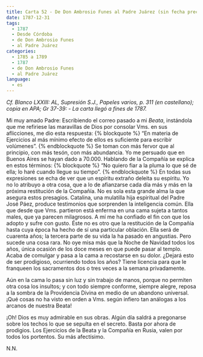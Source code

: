 ```yaml
---
title: Carta 52 - De Don Ambrosio Funes al Padre Juárez (sin fecha precisa).
date: 1787-12-31
tags:
  - 1787
  - Desde Córdoba
  - de Don Ambrosio Funes
  - al Padre Juárez
categories:
  - 1785 a 1789
  - 1787
  - de Don Ambrosio Funes
  - al Padre Juárez
language:
  - es
---
```

_Cf. Blanco LXXIII: AL, Supresión S.J., Papeles varios, p. 311 (en castellano); copia en
APA; Gr 37-39: - La carta llegó a fines de 1787._

Mi muy amado Padre:
Escribiendo el correo pasado a mi _Beata_, instándola que me refiriese las maravillas de Dios por consolar Vms. en sus aflicciones, me dio esta respuesta:
{% blockquote %}
“En materia de Ejercicios al más mínimo efecto de ellos es suficiente para escribir volúmenes”.
{% endblockquote %}
Se toman con más fervor que al principio, con más tesón, con más abundancia. Yo me persuado que en Buenos Aires se hayan dado a 70.000. Hablando de la Compañía se explica en estos términos: {% blockquote %} “No quiero fiar a la pluma lo que sé de ella; lo haré cuando llegue su tiempo”.
{% endblockquote %}
En todas sus expresiones se echa de ver que un espíritu extraño deleita su espíritu. Yo no lo atribuyo a otra cosa, que a lo de afianzarse cada día más y más en la próxima restitución de la Compañía. No es sola esta grande alma la que asegura estos presagios. Catalina, una mulatilla hija espiritual del Padre José Páez, produce testimonios que sorprenden la inteligencia común. Ella que desde que Vms. partieron está enferma en una cama sujeta a tantos males, que ya parecen milagrosos. A mí me ha confiado el fin con que los adopto y sufre con gusto. Éste no es otro que la restitución de la Compañía hasta cuya época ha hecho de sí una particular oblación. Ella será de cuarenta años; la tercera parte de su vida la ha pasado en angustias. Pero sucede una cosa rara. No oye misa más que la Noche de Navidad todos los años, única ocasión de los doce meses en que puede pasar al templo. Acaba de comulgar y pasa a la cama a recostarse en su dolor. ¿Dejará esto de ser prodigioso, ocurriendo todos los años? Tiene licencia para que le franqueen los sacramentos dos o tres veces a la semana privadamente.

Aún en la cama lo pasa sin luz y sin trabajo de manos, porque no permiten otra cosa los insultos; y con todo siempre conforme, siempre alegre, reposa a la sombra de la Providencia Divina en medio de un abandono universal. ¡Qué cosas no ha visto en orden a Vms. según infiero tan análogas a los arcanos de nuestra Beata!

¡Oh! Dios es muy admirable en sus obras. Algún día saldrá a pregonarse sobre los techos lo que se sepulta en el secreto. Basta por ahora de prodigios. Los Ejercicios de la Beata y la Compañía en Rusia, valen por todos los portentos.
Su más afectísimo.

N.N.
